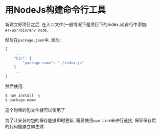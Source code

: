 # 用NodeJs构建命令行工具

新建立好项目之后, 在入口文件(一般情况下是项目下的index.js)首行中添加: `#!/usr/bin/env node`.

然后在`package.json`中, 添加:

```javascript
{
    ...
    "bin": {
        "package-name": "./index.js"
    }
    ...
}
```

然后使用:

```bash
$ npm install -g
$ package-name
```

这个时候的包文件就可以使用了

为了让安装的包的保存能够即时更新, 需要使用`npm link`来进行链接, 保证保存后的代码能够立即生效.
